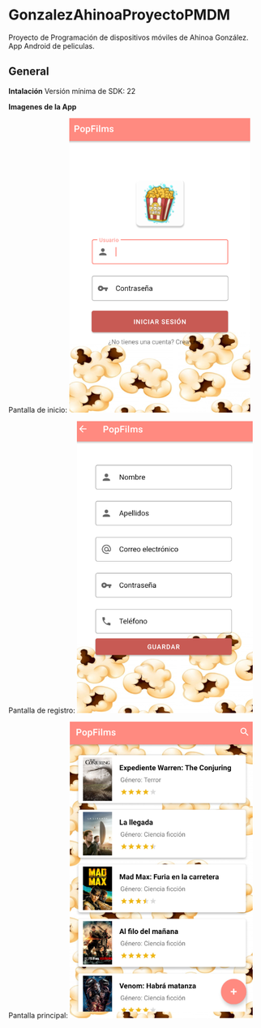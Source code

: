 # GonzalezAhinoaProyectoPMDM
Proyecto de Programación de dispositivos móviles de Ahinoa González. App Android de peliculas.

## General

**Intalación**
Versión mínima de SDK: 22


**Imagenes de la App**

Pantalla de inicio:
![Pantalla inicial](https://github.com/AhinoaGC/GonzalezAhinoaProyectoPMDM/blob/main/imagenesReadme/login.PNG)

Pantalla de registro:
![Pantalla registro](https://github.com/AhinoaGC/GonzalezAhinoaProyectoPMDM/blob/main/imagenesReadme/registro.PNG)

Pantalla principal:
![Pantalla principal](https://github.com/AhinoaGC/GonzalezAhinoaProyectoPMDM/blob/main/imagenesReadme/principal.PNG)
